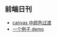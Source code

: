 ## 前端日刊

* [canvas 中颜色过渡](https://www.zhangxinxu.com/wordpress/2018/07/canvas-color-transition/?)
* [一个例子 demo](http://jsbin.com/welotuh/edit?html,css,js,output)
